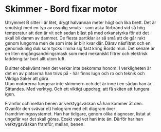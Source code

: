 # Skimmer - Bord fixar motor

Utrymmet B sitter i är litet, drygt halvannan meter högt och lika brett.  Det är smutsigt med en typ av osynlig smuts - som aska förbränd vid så hög temperatur att den är vit och sedan blåst på med orkanstyrka för att det skall bli damm av dammet.  De flesta partiklar är så små att de går rakt genom lungorna men de som inte är blir kvar där.  Därav näsfiltret och en genomskinlig duk som tycks limma sig fast kring Bords mun.  Det senare är en liten engångsandningsmask som med mekaniskt filtrer och elektrisk laddning tar bort allt utom luft.

B sitter obekvämt men det verkar inte bekomma honom.  I verkligheten är det en av platserna han trivs på - här finns lugn och ro och teknik och Viktiga Saker att göra.  
Utan motorerna fungerar inte skimmern och det är inne i en sådan han är.  Sittandes.  Med verktyg.  Och ett viktigt uppdrag; att få skiten att fungera igen.

Framför och mellan benen är verktygsväskan så han kommer åt den.  Ovanför den svävar ett hologram med ett diagram över framdrivningssystemet.  Han har tidigare, genom olika diagnoser, listat ut ungefär var det skall göras.  Exakt vad vet han inte än.  Därför har han verktygsväskan framför, mellan, benen.
